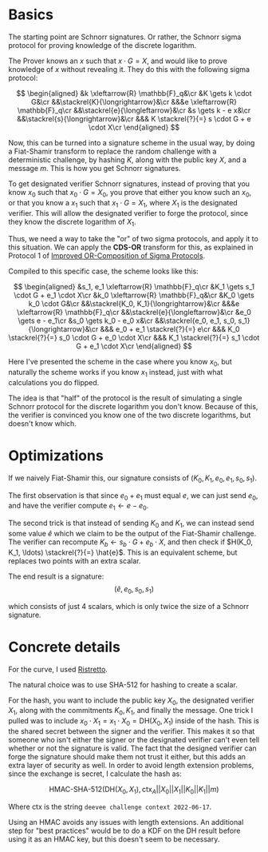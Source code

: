 # Basics

The starting point are Schnorr signatures. Or rather, the Schnorr
sigma protocol for proving knowledge of the discrete logarithm.

The Prover knows an $x$ such that $x \cdot G = X$, and would like to prove
knowledge of $x$ without revealing it. They do this with the following sigma
protocol:

$$
\begin{aligned}
&k \xleftarrow{R} \mathbb{F}_q&\cr
&K \gets k \cdot G&\cr
&&\stackrel{K}{\longrightarrow}&\cr
&&&e \xleftarrow{R} \mathbb{F}_q\cr
&&\stackrel{e}{\longleftarrow}&\cr
&s \gets k - e x&\cr
&&\stackrel{s}{\longrightarrow}&\cr
&&& K \stackrel{?}{=} s \cdot G + e \cdot X\cr
\end{aligned}
$$

Now, this can be turned into a signature scheme
in the usual way, by doing a Fiat-Shamir transform
to replace the random challenge with a deterministic
challenge, by hashing $K$, along with the public key $X$, and a message $m$.
This is how you get Schnorr signatures.

To get designated verifier Schnorr signatures,
instead of proving that you know $x_0$ such that
$x_0 \cdot G = X_0$, you prove that either you know
such an $x_0$, or that you know a $x_1$ such that
$x_1 \cdot G = X_1$, where $X_1$ is the designated verifier.
This will allow the designated verifier to forge
the protocol, since they know the
discrete logarithm of $X_1$.

Thus, we need a way to take the "or" of two sigma protocols,
and apply it to this situation. We can apply
the **CDS-OR** transform for this, as explained in
Protocol 1 of [Improved OR-Composition of Sigma Protocols](https://www.iacr.org/archive/tcc2016a/95620717/95620717.pdf).

Compiled to this specific case, the scheme looks like this:


$$
\begin{aligned}
&s_1, e_1 \xleftarrow{R} \mathbb{F}_q\cr
&K_1 \gets s_1 \cdot G + e_1 \cdot X\cr
&k_0 \xleftarrow{R} \mathbb{F}_q&\cr
&K_0 \gets k_0 \cdot G&\cr
&&\stackrel{K_0, K_1}{\longrightarrow}&\cr
&&&e \xleftarrow{R} \mathbb{F}_q\cr
&&\stackrel{e}{\longleftarrow}&\cr
&e_0 \gets e - e_1\cr
&s_0 \gets k_0 - e_0 x&\cr
&&\stackrel{e_0, e_1, s_0, s_1}{\longrightarrow}&\cr
&&& e_0 + e_1 \stackrel{?}{=} e\cr
&&& K_0 \stackrel{?}{=} s_0 \cdot G + e_0 \cdot X\cr
&&& K_1 \stackrel{?}{=} s_1 \cdot G + e_1 \cdot X\cr
\end{aligned}
$$

Here I've presented the scheme in the case where you know $x_0$,
but naturally the scheme works if you know $x_1$ instead,
just with what calculations you do flipped.

The idea is that "half" of the protocol is the result of
simulating a single Schnorr protocol for the discrete logarithm
you don't know. Because of this, the verifier is convinced
you know one of the two discrete logarithms, but doesn't know which.

# Optimizations

If we naively Fiat-Shamir this, our signature consists
of $(K_0, K_1, e_0, e_1, s_0, s_1)$.

The first observation is that since $e_0 + e_1$ must equal $e$,
we can just send $e_0$, and have the verifier compute
$e_1 \gets e - e_0$.

The second trick is that instead of sending $K_0$ and $K_1$,
we can instead send some value $\hat{e}$ which we claim
to be the output of the Fiat-Shamir challenge. The verifier
can recompute $K_b \gets s_b \cdot G + e_b \cdot X$,
and then check if $H(K_0, K_1, \ldots) \stackrel{?}{=} \hat{e}$.
This is an equivalent scheme, but replaces two points with
an extra scalar.

The end result is a signature:
$$
(\hat{e}, e_0, s_0, s_1)
$$

which consists of just 4 scalars, which is only twice
the size of a Schnorr signature.

# Concrete details

For the curve, I used [Ristretto](https://ristretto.group/ristretto.html).

The natural choice was to use SHA-512 for hashing to create
a scalar.

For the hash, you want to include the public key $X_0$,
the designated verifier $X_1$, along with the commitments $K_0, K_1$,
and finally the message.
One trick I pulled was to include $x_0 \cdot X_1 = x_1 \cdot X_0 = \text{DH}(X_0, X_1)$ inside of the hash. This is the shared secret
between the signer and the verifier. This makes it so that
someone who isn't either the signer or the designated verifier
can't even tell whether or not the signature is valid.
The fact that the designed verifier can forge the signature
should make them not trust it either, but this adds an extra
layer of security as well.
In order to avoid length extension problems, since
the exchange is secret, I calculate the hash as:

$$
\text{HMAC-SHA-512}(\text{DH}(X_0, X_1), \text{ctx}_A|| X_0 || X_1 || K_0 || K_1 || m) 
$$

Where $\text{ctx}$ is the
string `deevee challenge context 2022-06-17`.

Using an HMAC avoids any issues with length extensions. An additional
step for "best practices" would be to do a KDF on the DH result
before using it as an HMAC key, but this doesn't seem to be necessary.
